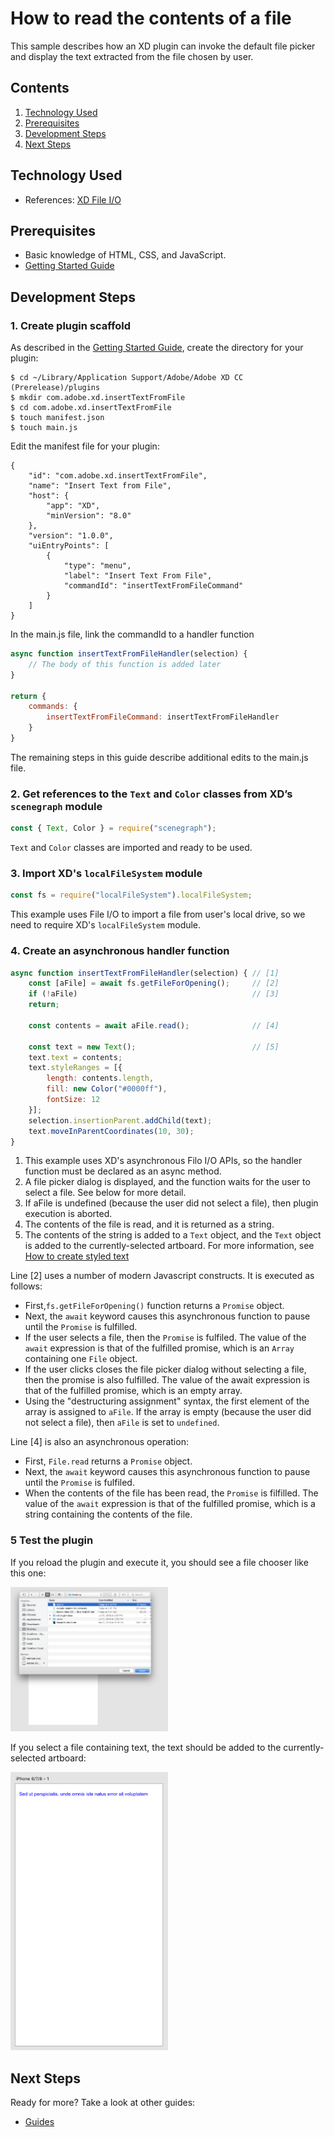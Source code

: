 # How to read the contents of a file
This sample describes how an XD plugin can invoke the default file picker and display the text extracted from the file chosen by user.

<!-- Image or GIF if necessary -->
<!-- ![PLUGINNAME]() -->

<!-- doctoc command config: -->
<!-- $ doctoc ./readme.md --title "## Contents" --entryprefix 1. --gitlab --maxlevel 2 -->

<!-- START doctoc generated TOC please keep comment here to allow auto update -->
<!-- DON'T EDIT THIS SECTION, INSTEAD RE-RUN doctoc TO UPDATE -->
## Contents

1. [Technology Used](#technology-used)
1. [Prerequisites](#prerequisites)
1. [Development Steps](#development-steps)
1. [Next Steps](#next-steps)

<!-- END doctoc generated TOC please keep comment here to allow auto update -->

## Technology Used
- References: [XD File I/O](references/selection.md)

## Prerequisites
- Basic knowledge of HTML, CSS, and JavaScript.
- [Getting Started Guide](../getting-started-guide)

## Development Steps

### 1.  Create plugin scaffold

As described in the [Getting Started Guide](/Guides/getting-started-guide), create the directory for your plugin:

```
$ cd ~/Library/Application Support/Adobe/Adobe XD CC (Prerelease)/plugins
$ mkdir com.adobe.xd.insertTextFromFile
$ cd com.adobe.xd.insertTextFromFile
$ touch manifest.json
$ touch main.js
``` 

Edit the manifest file for your plugin:

```
{
    "id": "com.adobe.xd.insertTextFromFile",
    "name": "Insert Text from File",
    "host": {
        "app": "XD",
        "minVersion": "8.0"
    },
    "version": "1.0.0",
    "uiEntryPoints": [
        {
            "type": "menu",
            "label": "Insert Text From File",
            "commandId": "insertTextFromFileCommand"
        }
    ]
}
```

In the main.js file, link the commandId to a handler function

```js
async function insertTextFromFileHandler(selection) {
    // The body of this function is added later
}

return {
    commands: {
        insertTextFromFileCommand: insertTextFromFileHandler
    }
}
```

The remaining steps in this guide describe additional edits to the main.js file.

### 2.  Get references to the `Text` and `Color` classes from XD’s `scenegraph` module
```js
const { Text, Color } = require("scenegraph");
```
`Text` and `Color` classes are imported and ready to be used.

### 3. Import XD's `localFileSystem` module
```js
const fs = require("localFileSystem").localFileSystem;
```
This example uses File I/O to import a file from user's local drive, so we need to require XD's `localFileSystem` module.

### 4. Create an asynchronous handler function
```js
async function insertTextFromFileHandler(selection) { // [1]
    const [aFile] = await fs.getFileForOpening();     // [2]
    if (!aFile)                                       // [3]
	return;
	
    const contents = await aFile.read();              // [4]

    const text = new Text();                          // [5] 
    text.text = contents;
    text.styleRanges = [{
        length: contents.length,
        fill: new Color("#0000ff"),
        fontSize: 12
    }];
    selection.insertionParent.addChild(text);
    text.moveInParentCoordinates(10, 30);
}
```

1. This example uses XD's asynchronous Filo I/O APIs, so the handler function must be declared as an async method.
2. A file picker dialog is displayed, and the function waits for the user to select a file.  See below for more detail.
3. If aFile is undefined (because the user did not select a file), then plugin execution is aborted.
4. The contents of the file is read, and it is returned as a string.
5. The contents of the string is added to a `Text` object, and the `Text` object is added to the currently-selected artboard.  For more information, see [How to create styled text](/Guides/how-to-style-text-guide)

Line [2] uses a number of modern Javascript constructs.  It is executed as follows:
* First,`fs.getFileForOpening()` function returns a `Promise` object.  
* Next, the `await` keyword causes this asynchronous function to pause until the `Promise` is fulfilled. 
* If the user selects a file, then the `Promise` is fulfiled. The value of the `await` expression is that of the fulfilled promise, which is an `Array` containing one `File` object.
* If the user clicks closes the file picker dialog without selecting a file, then the promise is also fulfilled. The value of the await expression is that of the fulfilled promise, which is an empty array.
* Using the "destructuring assignment" syntax, the first element of the array is assigned to `aFile`.  If the array is empty (because the user did not select a file), then `aFile` is set to `undefined`.

Line [4] is also an asynchronous operation:
* First, `File.read` returns a `Promise` object.
* Next, the `await` keyword causes this asynchronous function to pause until the `Promise` is fulfiled.
* When the contents of the file has been read, the `Promise` is filfilled.  The value of the `await` expression is that of the fulfilled promise, which is a string containing the contents of the file.

### 5 Test the plugin

If you reload the plugin and execute it, you should see a file chooser like this one:

<img src="/.meta/readme-assets/filepicker.png" width="50%" height="50%">

If you select a file containing text, the text should be added to the currently-selected artboard:

<img src="/.meta/readme-assets/displayed-results.png" width="50%" height="50%">

## Next Steps

Ready for more? Take a look at other guides:

- [Guides](/Guides)
